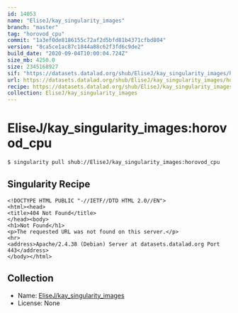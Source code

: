 ```yaml
---
id: 14053
name: "EliseJ/kay_singularity_images"
branch: "master"
tag: "horovod_cpu"
commit: "1a3ef0de8186155c72af2d5bfd81b4371cfbd804"
version: "8ca5ce1ac87c1844a88c62f3fd6c9de2"
build_date: "2020-09-04T10:00:04.724Z"
size_mb: 4250.0
size: 2345168927
sif: "https://datasets.datalad.org/shub/EliseJ/kay_singularity_images/horovod_cpu/2020-09-04-1a3ef0de-8ca5ce1a/8ca5ce1ac87c1844a88c62f3fd6c9de2.sif"
url: https://datasets.datalad.org/shub/EliseJ/kay_singularity_images/horovod_cpu/2020-09-04-1a3ef0de-8ca5ce1a/
recipe: https://datasets.datalad.org/shub/EliseJ/kay_singularity_images/horovod_cpu/2020-09-04-1a3ef0de-8ca5ce1a/Singularity
collection: EliseJ/kay_singularity_images
---
```


# EliseJ/kay_singularity_images:horovod_cpu

```bash
$ singularity pull shub://EliseJ/kay_singularity_images:horovod_cpu
```

## Singularity Recipe

```singularity
<!DOCTYPE HTML PUBLIC "-//IETF//DTD HTML 2.0//EN">
<html><head>
<title>404 Not Found</title>
</head><body>
<h1>Not Found</h1>
<p>The requested URL was not found on this server.</p>
<hr>
<address>Apache/2.4.38 (Debian) Server at datasets.datalad.org Port 443</address>
</body></html>
```

## Collection

 - Name: [EliseJ/kay_singularity_images](https://github.com/EliseJ/kay_singularity_images)
 - License: None

